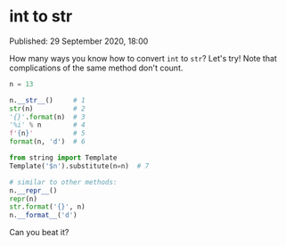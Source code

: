# int to str

Published: 29 September 2020, 18:00

How many ways you know how to convert `int` to `str`? Let's try! Note that complications of the same method don't count.

```python
n = 13

n.__str__()     # 1
str(n)          # 2
'{}'.format(n)  # 3
'%i' % n        # 4
f'{n}'          # 5
format(n, 'd')  # 6

from string import Template
Template('$n').substitute(n=n)  # 7

# similar to other methods:
n.__repr__()
repr(n)
str.format('{}', n)
n.__format__('d')
```

Can you beat it?
